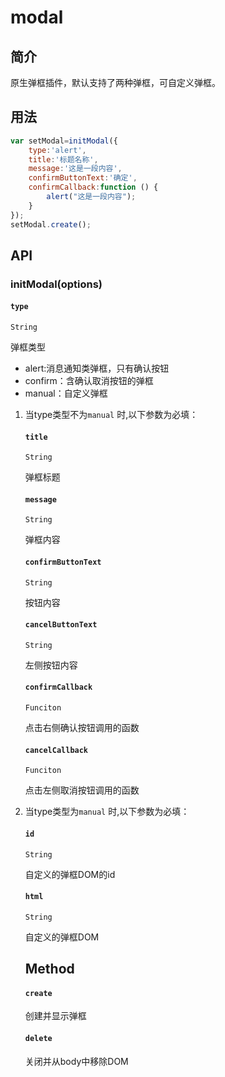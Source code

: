 # modal

## 简介

原生弹框插件，默认支持了两种弹框，可自定义弹框。

## 用法


```javascript
var setModal=initModal({
    type:'alert',
    title:'标题名称',
    message:'这是一段内容',
    confirmButtonText:'确定',
    confirmCallback:function () {
        alert("这是一段内容");
    }
});
setModal.create();
```

##  API

### initModal(options)

#### `type` 

`String`

弹框类型

* alert:消息通知类弹框，只有确认按钮
* confirm：含确认取消按钮的弹框
* manual：自定义弹框

1. 当type类型不为`manual` 时,以下参数为必填：

    #### `title` 

    `String`  

    弹框标题

    #### `message`
    `String` 

    弹框内容

    #### `confirmButtonText`
    `String`

    按钮内容

    #### `cancelButtonText`

    `String`

    左侧按钮内容

    #### `confirmCallback`
    `Funciton`

    点击右侧确认按钮调用的函数

    #### `cancelCallback`
    `Funciton`

    点击左侧取消按钮调用的函数

2. 当type类型为`manual` 时,以下参数为必填：

    #### `id`
    `String`

    自定义的弹框DOM的id

    #### `html`
    `String`

    自定义的弹框DOM

    ## Method

    #### `create`

    创建并显示弹框

    #### `delete`

    关闭并从body中移除DOM








